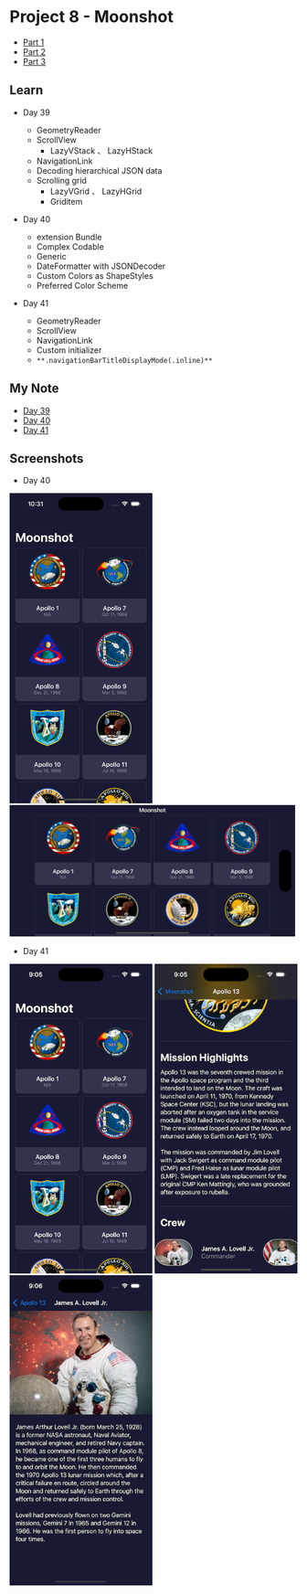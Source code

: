 # **Project 8 - Moonshot**

- [Part 1](https://www.hackingwithswift.com/100/swiftui/39)
- [Part 2](https://www.hackingwithswift.com/100/swiftui/40)
- [Part 3](https://www.hackingwithswift.com/100/swiftui/41)


## **Learn**

- Day 39
    - GeometryReader
    - ScrollView
        - LazyVStack 、   LazyHStack
    - NavigationLink
    - Decoding hierarchical JSON data
    - Scrolling grid
        - LazyVGrid 、 LazyHGrid
        - Griditem
  
- Day 40
    - extension Bundle
    - Complex Codable
    - Generic
    - DateFormatter with JSONDecoder
    - Custom Colors as ShapeStyles
    - Preferred Color Scheme  

- Day 41
    - GeometryReader
    - ScrollView
    - NavigationLink
    - Custom initializer
    - `**.navigationBarTitleDisplayMode(.inline)**`
    
## **My Note**

- [Day 39](https://hsiangdev.notion.site/Day-39-Project-8-Part-1-100DaysOfSwiftUI-3670328e799742e9a61397a2ff6c7670?pvs=4)
- [Day 40](https://hsiangdev.notion.site/Day-40-Project-8-Part-2-Moonshot-100DaysOfSwiftUI-8ce92c77f2ba46148dfc7aa5fb0262e8?pvs=4)
- [Day 41](https://hsiangdev.notion.site/Day-41-Project-8-Part-3-Moonshot-100DaysOfSwiftUI-cd01558d9caa4ccfb1d82cacd7284424?pvs=4)


## Screenshots

- Day 40

<div>
    <img src="Screenshots/day40-Moonshot-1.png" width="250">
    <img src="Screenshots/day40-Moonshot-2.png" width="500">
</div>

- Day 41

<div>
    <img src="Screenshots/day41-Moonshot-1.png" width="250">
    <img src="Screenshots/day41-Moonshot-2.png" width="250">
    <img src="Screenshots/day41-Moonshot-3.png" width="250">
</div>
